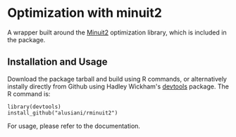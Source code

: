 Optimization with minuit2
======

A wrapper built around the
[Minuit2](https://project-mathlibs.web.cern.ch/project-mathlibs/sw/Minuit2/html/index.html)
optimization library, which is included in the package.

Installation and Usage
-----
Download the package tarball and build using R commands, or alternatively instally directly from Github using Hadley Wickham's [devtools](https://github.com/hadley/devtools) package. The R command is:
```
library(devtools)
install_github("alusiani/rminuit2")
```
For usage, please refer to the documentation.
